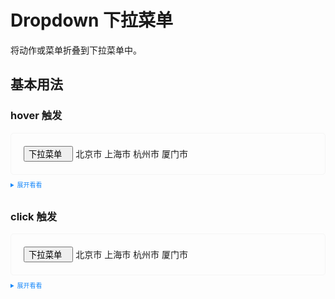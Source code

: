 <style>
  .example{
      border: 1px solid #f5f5f5;
      border-radius: 5px;
      padding:20px;
  }
  
  details > summary:first-of-type {
      font-size: 10px;
      padding: 8px 0;
      cursor: pointer;
      color: #1989fa;
  }
  .vp-doc ul, .vp-doc ol {
    padding-left: 0px !important;
  }
</style>
# Dropdown 下拉菜单
将动作或菜单折叠到下拉菜单中。
## 基本用法
###   **hover** 触发
<script lang="ts" setup>
import {ref} from "vue";

const click = ref('click');
const hover = ref('hover');
</script>
<div class="example">
    <tass-dropdown :trigger="hover">
        <button class="tas-dropdown-button">
            <span class="tas-dropdown-link">
                下拉菜单
                <tass-icon style="margin-left: 10px" name="chevrondown"></tass-icon>
            </span>
        </button> 
            <tass-dropdown-menu>
            <tass-dropdown-item>北京市</tass-dropdown-item>
            <tass-dropdown-item>上海市</tass-dropdown-item>
            <tass-dropdown-item>杭州市</tass-dropdown-item>
            <tass-dropdown-item>厦门市</tass-dropdown-item>
            </tass-dropdown-menu>
    </tass-dropdown>
</div>

<details>
<summary>展开看看</summary>

```vue

<template>
    <tass-dropdown :trigger="state.hover">
        <button class="tas-dropdown-button">
            <span class="tas-dropdown-link">
                下拉菜单
                <tass-icon style="margin-left: 10px" name="chevrondown"></tass-icon>
            </span>
        </button>
        <tass-dropdown-menu>
            <tass-dropdown-item>北京市</tass-dropdown-item>
            <tass-dropdown-item>上海市</tass-dropdown-item>
            <tass-dropdown-item>杭州市</tass-dropdown-item>
            <tass-dropdown-item>厦门市</tass-dropdown-item>
        </tass-dropdown-menu>
    </tass-dropdown>
</template>

<script setup lang="ts">
    import { reactive } from "vue";

    const state = reactive({
        hover: 'hover'
    });
</script>
```
</details>

### **click** 触发
<div class="example">
    <div>
        <tass-dropdown :trigger="click">
          <button class="tas-dropdown-button">
              <span class="tas-dropdown-link">
                    下拉菜单
                    <tass-icon style="margin-left: 10px" name="chevrondown"></tass-icon>
              </span>
          </button>
            <tass-dropdownMenu-click>
                <tass-dropdown-item>北京市</tass-dropdown-item>
                <tass-dropdown-item>上海市</tass-dropdown-item>
                <tass-dropdown-item>杭州市</tass-dropdown-item>
                <tass-dropdown-item>厦门市</tass-dropdown-item>
            </tass-dropdownMenu-click>
        </tass-dropdown>
    </div>
</div>
<details>
<summary>展开看看</summary>

```vue
<template>
    <div>
        <tass-dropdown :trigger="state.click">
            <button class="tas-dropdown-button">
                <span class="tas-dropdown-link">
                    下拉菜单
                    <tass-icon style="margin-left: 10px" name="chevrondown"></tass-icon>
                </span>
            </button>
            <tass-dropdown-menu-click>
                <tass-dropdown-item>北京市</tass-dropdown-item>
                <tass-dropdown-item>上海市</tass-dropdown-item>
                <tass-dropdown-item>杭州市</tass-dropdown-item>
                <tass-dropdown-item>厦门市</tass-dropdown-item>
            </tass-dropdown-menu-click>
        </tass-dropdown>
    </div>
</template>

<script setup lang="ts">
    import { reactive } from "vue";

    const state = reactive({
        click: 'click',
        hover: 'hover'
    });
</script>
```


</details>
